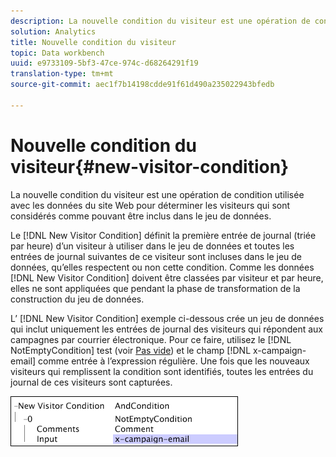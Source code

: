 ```yaml
---
description: La nouvelle condition du visiteur est une opération de condition utilisée avec les données du site Web pour déterminer les visiteurs qui sont considérés comme pouvant être inclus dans le jeu de données.
solution: Analytics
title: Nouvelle condition du visiteur
topic: Data workbench
uuid: e9733109-5bf3-47ce-974c-d68264291f19
translation-type: tm+mt
source-git-commit: aec1f7b14198cdde91f61d490a235022943bfedb

---
```



# Nouvelle condition du visiteur{#new-visitor-condition}

La nouvelle condition du visiteur est une opération de condition utilisée avec les données du site Web pour déterminer les visiteurs qui sont considérés comme pouvant être inclus dans le jeu de données.

Le [!DNL New Visitor Condition] définit la première entrée de journal (triée par heure) d’un visiteur à utiliser dans le jeu de données et toutes les entrées de journal suivantes de ce visiteur sont incluses dans le jeu de données, qu’elles respectent ou non cette condition. Comme les données [!DNL New Visitor Condition] doivent être classées par visiteur et par heure, elles ne sont appliquées que pendant la phase de transformation de la construction du jeu de données.

L’ [!DNL New Visitor Condition] exemple ci-dessous crée un jeu de données qui inclut uniquement les entrées de journal des visiteurs qui répondent aux campagnes par courrier électronique. Pour ce faire, utilisez le [!DNL NotEmptyCondition] test (voir [Pas vide](../../../../home/c-dataset-const-proc/c-conditions/c-test-ops/c-test-op-con.md#section-1decb9d887894073a1b6b3d985729ac8)) et le champ [!DNL x-campaign-email] comme entrée à l’expression régulière. Une fois que les nouveaux visiteurs qui remplissent la condition sont identifiés, toutes les entrées du journal de ces visiteurs sont capturées.

![](assets/cfg_Transformation_NewVisitorCondition.png)

